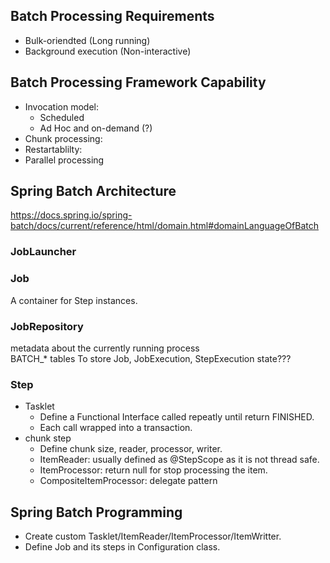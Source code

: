 ## Batch Processing Requirements
- Bulk-oriendted (Long running)
- Background execution (Non-interactive)

## Batch Processing Framework Capability
- Invocation model:
    - Scheduled
    - Ad Hoc and on-demand (?)
- Chunk processing: 
- Restartablilty:
- Parallel processing

## Spring Batch Architecture
https://docs.spring.io/spring-batch/docs/current/reference/html/domain.html#domainLanguageOfBatch  
### JobLauncher
### Job
A container for Step instances.
### JobRepository
metadata about the currently running process  
BATCH_* tables To store Job, JobExecution, StepExecution state???
### Step
- Tasklet  
  - Define a Functional Interface called repeatly until return FINISHED.  
  - Each call wrapped into a transaction.
- chunk step
  - Define chunk size, reader, processor, writer.
  - ItemReader: usually defined as @StepScope as it is not thread safe.
  - ItemProcessor: return null for stop processing the item.
  - CompositeItemProcessor: delegate pattern

## Spring Batch Programming
- Create custom Tasklet/ItemReader/ItemProcessor/ItemWritter.
- Define Job and its steps in Configuration class.
